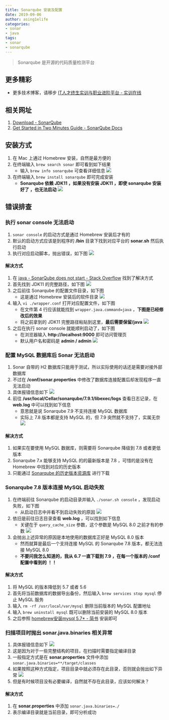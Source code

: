 ```yaml
---
title: Sonarqube 安装及配置
date: 2019-09-06
author: asing1elife
categories:
- sonar
- java
tags:
- sonar
- sonarqube
---
```

> Sonarqube 是开源的代码质量检测平台  

## 更多精彩
*  更多技术博客，请移步 [IT人才终生实训与职业进阶平台 - 实训在线](https://shixun.online)

## 相关网址
1. [Download - SonarQube](https://www.sonarqube.org/downloads/)
2. [Get Started in Two Minutes Guide - SonarQube Docs](https://docs.sonarqube.org/latest/setup/get-started-2-minutes/)

## 安装方式
1. 在 Mac 上通过 Homebrew 安装，自然是最方便的
2. 在终端输入 `brew search sonar` 即可看到如下结果
	* 输入 `brew info sonarqube` 可查看详细信息
![](http://asing1elife.com/sources/images/8DEE8EF0-0608-4EEA-BB4A-195C0313E8F6.png)
3. 在终端输入 `brew install sonarqube` 即可完成安装
	* **Sonarqube 依赖 JDK11 ，如果没有安装 JDK11 ，即使 sonarqube 安装好了 ，也无法启动** 
![](http://asing1elife.com/sources/images/91B4655A-64C3-469A-930D-15898ED02769.png)

## 错误排查
### 执行 sonar console 无法启动
1. `sonar console` 的启动方式是通过 Homebrew 安装后才有的
2. 默认的启动方式应该是到程序的 **/bin** 目录下找到对应平台的 **sonar.sh** 然后执行启动
3. 执行对应启动脚本，抛出错误，如下图
![](http://asing1elife.com/sources/images/F78423A1-4889-4609-B94E-070CEB4020E3.png)

#### 解决方式
1. 在 [java - SonarQube does not start - Stack Overflow](https://stackoverflow.com/questions/29841138/sonarqube-does-not-start) 找到了解决方式
2. 首先找到 JDK11 的完整路径，如下图
![](http://asing1elife.com/sources/images/C95A62A6-B5B3-4D9E-8615-348B9DB5F8E7.png)
3. 之后前往 Sonarqube 的配置文件目录，如下图
	* 这是通过 Homebrew 安装后的软件目录
![](http://asing1elife.com/sources/images/63FC3481-CE94-40AE-9493-AB46F3CEBC81.png)
4. 输入 `vi ./wrapper.conf` 打开对应配置文件，如下图
	* 	在文件第 4 行应该就能找到 `wrapper.java.command=java` ，**下图是已经修改后的效果**
	* 将之前拿到的 JDK11 完整路径粘贴到这里，**最后需要保留/java** 
![](http://asing1elife.com/sources/images/D32ED64C-DB22-4CC6-82AE-140B16AB14CF.png)
5. 之后在执行 sonar console 就能顺利启动了，如下图
	* 	在浏览器输入 **http://localhost:9000** 即可访问管理页
	*  默认用户名和密码是 **admin / admin**
![](http://asing1elife.com/sources/images/EBBB5DBB-F09A-44DD-939C-3323A47B7415.png)

### 配置 MySQL 数据库后 Sonar 无法启动
1. Sonar 自带的 H2 数据库只能用于测试，所以实际使用的话还是需要对接外部数据库
2. 不过在 **/conf/sonar.properties** 中修改了数据库连接配置后却发现程序一直无法启动
3. 具体报错信息如下
![](http://asing1elife.com/sources/images/CB856CE1-7136-4A9A-8347-722F2E1B7592.png)
4. 前往 **/usr/local/Cellar/sonarqube/7.9.1/libexec/logs** 查看日志记录，在 **web.log** 中可以找到如下信息
	* 意思就是说 Sonarqube 7.9 不支持连接 MySQL 数据库
	* 实际上 7.8 版本都是支持 MySQL 的，但 7.9 突然就不支持了，实属无奈
![](http://asing1elife.com/sources/images/B97273E6-6D12-46E8-ABE3-48EF5FE084D8.png)

#### 解决方式
1. 如果实在要使用 MySQL 数据库，则需要将 Sonarqube 降级到 7.8 或者更低版本
2. Sonarqube 7.x 能够支持 MySQL 的的最新版本是 7.8 ，可惜的是没有在 Homebrew 中找到对应的历史版本
3. 只能通过 [Sonarqube 的历史版本资源库](https://binaries.sonarsource.com/Distribution/sonarqube/) 进行下载

### Sonarqube 7.8 版本连接 MySQL 启动失败
1. 在终端前往 Sonarqube 的启动目录并输入 `./sonar.sh console` ，发现启动失败，如下图
	* 从启动日志中并看不到启动失败的原因
![](http://asing1elife.com/sources/images/A18EFCD9-6808-4029-AF80-BB57251B004A.png)
2. 依旧是前往日志目录查看 **web.log** ，可以找到如下信息
	* 	关键在于 `query_cache_size` 参数，这个参数是 MySQL 8.0 之前才有的参数
![](http://asing1elife.com/sources/images/CB4119E6-16E2-4140-976A-BC27AD19809C.png)
3. 会抛出上述异常的原因是本地使用的数据库正好是 MySQL 8.0 版本
	* 然而就算是最后一个支持连接 MySQL 的 Sonarqube 7.8 版本，都无法连接 MySQL 8.0
	* **不要问我怎么知道的，我从 6.7 一直下载到 7.9 ，在每一个版本的 /conf 配置中看到的 ！！**

#### 解决方式
1. 将 MySQL 的版本降低到 5.7 或者 5.6
2. 首先将当前数据库的数据导出备份，然后输入 `brew services stop mysql` 停止 MySQL 服务
3. 输入 `rm -rf /usr/local/var/mysql` 删除当前版本的 MySQL 配置地址
4. 输入 `brew uninstall mysql` 既可以删除当前安装的 MySQL 8.0 版本
5. 之后参照 [homebrew安装mysql 5.7* - 简书](https://www.jianshu.com/p/04e80809802d) 安装即可

### 扫描项目时抛出 sonar.java.binaries 相关异常
1. 具体报错信息如下
![](http://asing1elife.com/sources/images/461F4DD6-1D8E-4605-A98B-FEB787B06CB4.png)
2. 这是因为对于一些完整结构的项目，在扫描时需要指定编译目录
3. 一般指定方式是在 **sonar.properties** 文件中添加 `sonar.java.binaries=**/target/classes`
4. 如果按照这种方式指定，项目目录中就必须存在此目录，否则就会抛出如下异常
![](http://asing1elife.com/sources/images/A574507D-B530-482E-81DE-9B14F7CE05F4.png)
5. 但是有时候项目没有必要编译，自然就不存在此目录，应该如何解决？

#### 解决方式
1. 在 **sonar.properties** 中添加 `sonar.java.binaries=./` 
2. 表示编译目录就是当前目录，即可分析成功